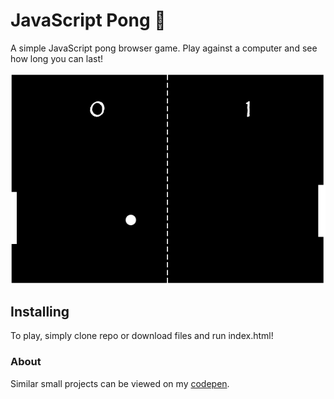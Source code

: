# JavaScript Pong :8ball:

A simple JavaScript pong browser game. Play against a computer and see how long you can last!

![Preview of Game](https://github.com/NotTheBest/JavaScriptPong/blob/master/Images/GamePreview.png?raw=true)
## Installing

To play, simply clone repo or download files and run index.html!

### About

Similar small projects can be viewed on my [codepen](https://codepen.io/notthebest).
